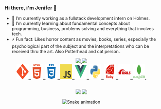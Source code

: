 ### Hi there, i'm Jenifer 👋

- 🔭 I’m currently working as a fullstack development intern on Holmes.
- 🌱 I’m currently learning about fundamental concepts about programming, business, problems solving and everything that involves tech.
- ⚡ Fun fact: Likes horror content as movies, books, series, especially the psychological part of the subject and the interpretations who can be received thru the art. Also Potterhead and  cat person.

<div align="center">
  <a href="https://github.com/jeniferpaiva">
  <img height="180em" src="https://github-readme-stats.vercel.app/api?username=jeniferpaiva&show_icons=true&theme=dracula&include_all_commits=true&count_private=true"/>
  <img height="180em" src="https://github-readme-stats.vercel.app/api/top-langs/?username=jeniferpaiva&layout=compact&langs_count=7&theme=dracula"/>
</div>
  <div align="center">
    <img src="https://raw.githubusercontent.com/devicons/devicon/master/icons/git/git-plain.svg" alt="git" width="40" height="50" />&nbsp;
    <img src="https://raw.githubusercontent.com/devicons/devicon/master/icons/html5/html5-plain-wordmark.svg" alt="html5" width="40" height="50" />&nbsp;
    <img src="https://raw.githubusercontent.com/devicons/devicon/master/icons/css3/css3-plain-wordmark.svg" alt="css3" width="40" height="50" />&nbsp;
    <img src="https://raw.githubusercontent.com/devicons/devicon/master/icons/javascript/javascript-original.svg" alt="javascript" width="40" height="50" />&nbsp;
    <img src="https://raw.githubusercontent.com/devicons/devicon/master/icons/vuejs/vuejs-original.svg" alt="vue" width="40" height="50" />&nbsp;
    <img src="https://raw.githubusercontent.com/devicons/devicon/master/icons/python/python-original.svg" alt="phyton" width="40" height="50" />&nbsp;
    <img src="https://raw.githubusercontent.com/devicons/devicon/master/icons/ruby/ruby-plain-wordmark.svg" alt="ruby" width="40" height="50" />&nbsp;
    <img src="https://raw.githubusercontent.com/devicons/devicon/master/icons/rails/rails-plain-wordmark.svg" alt="rails" width="40" height="50" />&nbsp;
    <img src="https://raw.githubusercontent.com/devicons/devicon/master/icons/mongodb/mongodb-plain-wordmark.svg" alt="mongodb" width="40" height="50" />&nbsp;
 </div>
  
  ##
<div align="center"> 
  <a href = "mailto:jennyrns@gmail.com"><img src="https://img.shields.io/badge/-Gmail-%23333?style=for-the-badge&logo=gmail&logoColor=white" target="_blank"></a>
  <a href="https://www.linkedin.com/in/jenifer-paiva" target="_blank"><img src="https://img.shields.io/badge/-LinkedIn-%230077B5?style=for-the-badge&logo=linkedin&logoColor=white" target="_blank"></a> 
 
   ![Snake animation](https://github.com/jeniferpaiva/jeniferpaiva/blob/output/github-contribution-grid-snake.svg)
</div>
  
  
